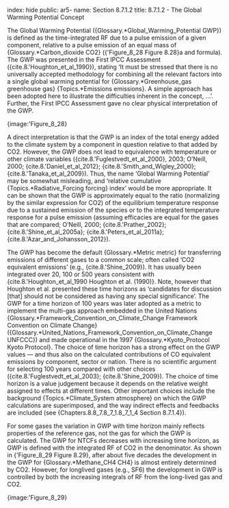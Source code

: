 index: hide
public: ar5-
name: Section 8.7.1.2
title: 8.7.1.2 - The Global Warming Potential Concept

The Global Warming Potential ({Glossary.*Global_Warming_Potential GWP}) is defined as the time-integrated RF due to a pulse emission of a given component, relative to a pulse emission of an equal mass of {Glossary.*Carbon_dioxide CO2} ({'Figure_8_28 Figure 8.28}a and formula). The GWP was presented in the First IPCC Assessment ({cite.8.'Houghton_et_al_1990}), stating ‘It must be stressed that there is no universally accepted methodology for combining all the relevant factors into a single global warming potential for {Glossary.*Greenhouse_gas greenhouse gas} {Topics.*Emissions emissions}. A simple approach has been adopted here to illustrate the difficulties inherent in the concept, ...’. Further, the First IPCC Assessment gave no clear physical interpretation of the GWP.

{image:'Figure_8_28}

A direct interpretation is that the GWP is an index of the total energy added to the climate system by a component in question relative to that added by CO2. However, the GWP does not lead to equivalence with temperature or other climate variables ({cite.8.'Fuglestvedt_et_al_2000}, 2003; O’Neill, 2000; {cite.8.'Daniel_et_al_2012}; {cite.8.'Smith_and_Wigley_2000}; {cite.8.'Tanaka_et_al_2009}). Thus, the name ‘Global Warming Potential’ may be somewhat misleading, and ‘relative cumulative {Topics.*Radiative_Forcing forcing} index’ would be more appropriate. It can be shown that the GWP is approximately equal to the ratio (normalizing by the similar expression for CO2) of the equilibrium temperature response due to a sustained emission of the species or to the integrated temperature response for a pulse emission (assuming efficacies are equal for the gases that are compared; O’Neill, 2000; {cite.8.'Prather_2002}; {cite.8.'Shine_et_al_2005a}; {cite.8.'Peters_et_al_2011a}; {cite.8.'Azar_and_Johansson_2012}).

The GWP has become the default {Glossary.*Metric metric} for transferring emissions of different gases to a common scale; often called ‘CO2 equivalent emissions’ (e.g., {cite.8.'Shine_2009}). It has usually been integrated over 20, 100 or 500 years consistent with {cite.8.'Houghton_et_al_1990 Houghton et al. (1990)}. Note, however that Houghton et al. presented these time horizons as ‘candidates for discussion [that] should not be considered as having any special significance’. The GWP for a time horizon of 100 years was later adopted as a metric to implement the multi-gas approach embedded in the United Nations {Glossary.*Framework_Convention_on_Climate_Change Framework Convention on Climate Change} ({Glossary.*United_Nations_Framework_Convention_on_Climate_Change UNFCCC}) and made operational in the 1997 {Glossary.*Kyoto_Protocol Kyoto Protocol}. The choice of time horizon has a strong effect on the GWP values — and thus also on the calculated contributions of CO equivalent emissions by component, sector or nation. There is no scientific argument for selecting 100 years compared with other choices ({cite.8.'Fuglestvedt_et_al_2003}; {cite.8.'Shine_2009}). The choice of time horizon is a value judgement because it depends on the relative weight assigned to effects at different times. Other important choices include the background {Topics.*Climate_System atmosphere} on which the GWP calculations are superimposed, and the way indirect effects and feedbacks are included (see {Chapters.8.8_7.8_7_1.8_7_1_4 Section 8.7.1.4}).

For some gases the variation in GWP with time horizon mainly reflects properties of the reference gas, not the gas for which the GWP is calculated. The GWP for NTCFs decreases with increasing time horizon, as GWP is defined with the integrated RF of CO2 in the denominator. As shown in {'Figure_8_29 Figure 8.29}, after about five decades the development in the GWP for {Glossary.*Methane_CH4 CH4} is almost entirely determined by CO2. However, for longlived gases (e.g., SF6) the development in GWP is controlled by both the increasing integrals of RF from the long-lived gas and CO2.

{image:'Figure_8_29}
